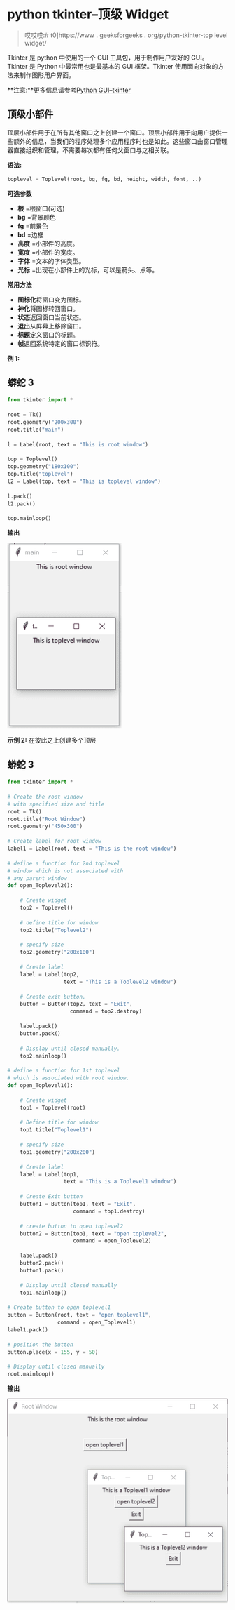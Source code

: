 # python tkinter–顶级 Widget

> 哎哎哎:# t0]https://www . geeksforgeeks . org/python-tkinter-top level widget/

Tkinter 是 python 中使用的一个 GUI 工具包，用于制作用户友好的 GUI。Tkinter 是 Python 中最常用也是最基本的 GUI 框架。Tkinter 使用面向对象的方法来制作图形用户界面。

**注意:**更多信息请参考[Python GUI–tkinter](https://www.geeksforgeeks.org/python-gui-tkinter/)

## 顶级小部件

顶层小部件用于在所有其他窗口之上创建一个窗口。顶层小部件用于向用户提供一些额外的信息，当我们的程序处理多个应用程序时也是如此。这些窗口由窗口管理器直接组织和管理，不需要每次都有任何父窗口与之相关联。

**语法:**

```py
toplevel = Toplevel(root, bg, fg, bd, height, width, font, ..)
```

**可选参数**

*   **根** =根窗口(可选)
*   **bg** =背景颜色
*   **fg** =前景色
*   **bd** =边框
*   **高度** =小部件的高度。
*   **宽度** =小部件的宽度。
*   **字体** =文本的字体类型。
*   **光标** =出现在小部件上的光标，可以是箭头、点等。

**常用方法**

*   **图标化**将窗口变为图标。
*   **神化**将图标转回窗口。
*   **状态**返回窗口当前状态。
*   **退出**从屏幕上移除窗口。
*   **标题**定义窗口的标题。
*   **帧**返回系统特定的窗口标识符。

**例 1:**

## 蟒蛇 3

```py
from tkinter import *

root = Tk()
root.geometry("200x300")
root.title("main")

l = Label(root, text = "This is root window")

top = Toplevel()
top.geometry("180x100")
top.title("toplevel")
l2 = Label(top, text = "This is toplevel window")

l.pack()
l2.pack()

top.mainloop()
```

**输出**

![python-tkinter-toplevel](img/145e9c8beade380f9fb85ec6df3e887f.png)

**示例 2:** 在彼此之上创建多个顶层

## 蟒蛇 3

```py
from tkinter import *

# Create the root window
# with specified size and title
root = Tk() 
root.title("Root Window") 
root.geometry("450x300") 

# Create label for root window
label1 = Label(root, text = "This is the root window")

# define a function for 2nd toplevel
# window which is not associated with
# any parent window
def open_Toplevel2(): 

    # Create widget
    top2 = Toplevel()

    # define title for window
    top2.title("Toplevel2")

    # specify size
    top2.geometry("200x100")

    # Create label
    label = Label(top2,
                  text = "This is a Toplevel2 window")

    # Create exit button.
    button = Button(top2, text = "Exit",
                    command = top2.destroy)

    label.pack()
    button.pack()

    # Display until closed manually.
    top2.mainloop()

# define a function for 1st toplevel
# which is associated with root window.
def open_Toplevel1(): 

    # Create widget
    top1 = Toplevel(root)

    # Define title for window
    top1.title("Toplevel1")

    # specify size
    top1.geometry("200x200")

    # Create label
    label = Label(top1,
                  text = "This is a Toplevel1 window")

    # Create Exit button
    button1 = Button(top1, text = "Exit",
                     command = top1.destroy)

    # create button to open toplevel2
    button2 = Button(top1, text = "open toplevel2",
                     command = open_Toplevel2)

    label.pack()
    button2.pack()
    button1.pack()

    # Display until closed manually
    top1.mainloop()

# Create button to open toplevel1
button = Button(root, text = "open toplevel1",
                command = open_Toplevel1)
label1.pack()

# position the button
button.place(x = 155, y = 50)

# Display until closed manually
root.mainloop()
```

**输出**

![python-tkinter-toplevel](img/f3e5eaea4c063e8c9105fb853689e78d.png)